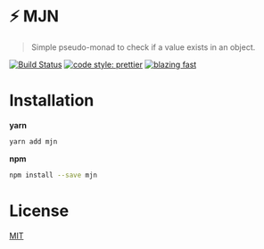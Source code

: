# ⚡️ MJN

> Simple pseudo-monad to check if a value exists in an object.

[![Build Status](https://img.shields.io/travis-ci/micheleriva/mjn.svg?style=flat-square)](https://travis-ci.org/micheleriva/mjn)
[![code style: prettier](https://img.shields.io/badge/code_style-prettier-ff69b4.svg?style=flat-square)](https://github.com/prettier/prettier)
[![blazing fast](https://img.shields.io/badge/speed-blazing%20%F0%9F%94%A5-brightgreen.svg?style=flat-square)](https://img.shields.io/badge/speed-blazing%20%F0%9F%94%A5-brightgreen.svg?style=flat-square)

# Installation

**yarn**

```sh
yarn add mjn
```

**npm**

```sh
npm install --save mjn
```

# License

[MIT](/LICENSE.md)
